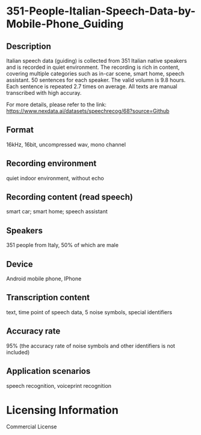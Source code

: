 # 351-People-Italian-Speech-Data-by-Mobile-Phone_Guiding


## Description
Italian speech data (guiding) is collected from 351 Italian native speakers and is recorded in quiet environment. The recording is rich in content, covering multiple categories such as in-car scene, smart home, speech assistant. 50 sentences for each speaker. The valid volumn is 9.8 hours. Each sentence is repeated 2.7 times on average. All texts are manual transcribed with high accuray.

For more details, please refer to the link: https://www.nexdata.ai/datasets/speechrecog/68?source=Github


## Format
16kHz, 16bit, uncompressed wav, mono channel

## Recording environment
quiet indoor environment, without echo

## Recording content (read speech)
smart car; smart home; speech assistant

## Speakers
351 people from Italy, 50% of which are male

## Device
Android mobile phone, IPhone

## Transcription content
text, time point of speech data, 5 noise symbols, special identifiers

## Accuracy rate
95% (the accuracy rate of noise symbols and other identifiers is not included)

## Application scenarios
speech recognition, voiceprint recognition

# Licensing Information
Commercial License
